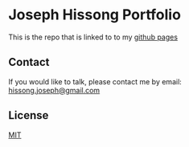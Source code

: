 # Joseph Hissong Portfolio

This is the repo that is linked to to my [github pages](https://hissongjoseph.github.io/)

## Contact

If you would like to talk, please contact me by email: hissong.joseph@gmail.com

## License
[MIT](https://choosealicense.com/licenses/mit/)
